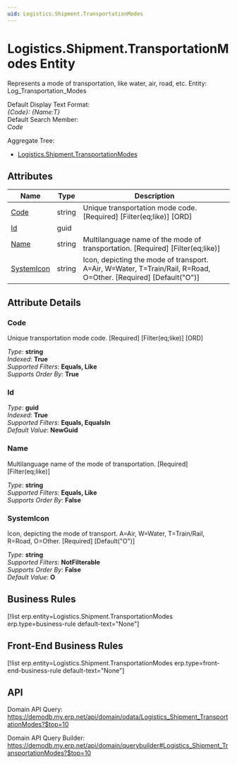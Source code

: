 ```yaml
---
uid: Logistics.Shipment.TransportationModes
---
```

# Logistics.Shipment.TransportationModes Entity

Represents a mode of transportation, like water, air, road, etc. Entity: Log_Transportation_Modes

Default Display Text Format:  
_{Code}: {Name:T}_  
Default Search Member:  
_Code_  

Aggregate Tree:  
* [Logistics.Shipment.TransportationModes](Logistics.Shipment.TransportationModes.md)  

## Attributes

| Name | Type | Description |
| ---- | ---- | --- |
| [Code](Logistics.Shipment.TransportationModes.md#code) | string | Unique transportation mode code. [Required] [Filter(eq;like)] [ORD] 
| [Id](Logistics.Shipment.TransportationModes.md#id) | guid |  
| [Name](Logistics.Shipment.TransportationModes.md#name) | string | Multilanguage name of the mode of transportation. [Required] [Filter(eq;like)] 
| [SystemIcon](Logistics.Shipment.TransportationModes.md#systemicon) | string | Icon, depicting the mode of transport. A=Air, W=Water, T=Train/Rail, R=Road, O=Other. [Required] [Default("O")] 


## Attribute Details

### Code

Unique transportation mode code. [Required] [Filter(eq;like)] [ORD]

_Type_: **string**  
_Indexed_: **True**  
_Supported Filters_: **Equals, Like**  
_Supports Order By_: **True**  

### Id

_Type_: **guid**  
_Indexed_: **True**  
_Supported Filters_: **Equals, EqualsIn**  
_Default Value_: **NewGuid**  

### Name

Multilanguage name of the mode of transportation. [Required] [Filter(eq;like)]

_Type_: **string**  
_Supported Filters_: **Equals, Like**  
_Supports Order By_: **False**  

### SystemIcon

Icon, depicting the mode of transport. A=Air, W=Water, T=Train/Rail, R=Road, O=Other. [Required] [Default("O")]

_Type_: **string**  
_Supported Filters_: **NotFilterable**  
_Supports Order By_: **False**  
_Default Value_: **O**  



## Business Rules

[!list erp.entity=Logistics.Shipment.TransportationModes erp.type=business-rule default-text="None"]

## Front-End Business Rules

[!list erp.entity=Logistics.Shipment.TransportationModes erp.type=front-end-business-rule default-text="None"]

## API

Domain API Query:
<https://demodb.my.erp.net/api/domain/odata/Logistics_Shipment_TransportationModes?$top=10>

Domain API Query Builder:
<https://demodb.my.erp.net/api/domain/querybuilder#Logistics_Shipment_TransportationModes?$top=10>

